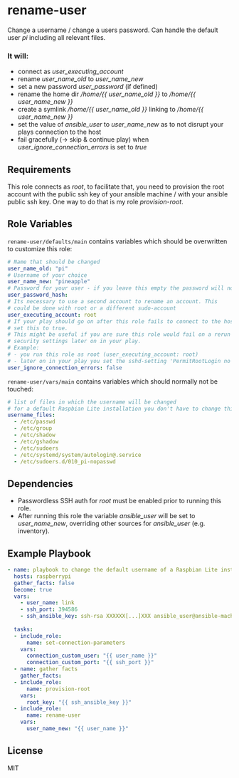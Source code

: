 rename-user
=========

Change a username / change a users password. Can handle the default user *pi* including all relevant files.

### It will:
  * connect as *user_executing_account*
  * rename *user_name_old* to *user_name_new*
  * set a new password *user_password* (if defined)
  * rename the home dir */home/{{ user_name_old }}* to */home/{{ user_name_new }}*
  * create a symlink */home/{{ user_name_old }}* linking to */home/{{ user_name_new }}*
  * set the value of *ansible_user* to *user_name_new* as to not disrupt your plays connection to the host
  * fail gracefully (-> skip & continue play) when *user_ignore_connection_errors* is set to *true*


Requirements
------------

This role connects as *root*, to facilitate that, you need to provision the root account with the public ssh key of your ansible machine / with your ansible public ssh key. One way to do that is my role *provision-root*.


Role Variables
--------------

```rename-user/defaults/main``` contains variables which should be overwritten to customize this role:
```yaml
# Name that should be changed
user_name_old: "pi"
# Username of your choice
user_name_new: "pineapple"
# Password for your user - if you leave this empty the password will not be changed
user_password_hash:
# Its necessary to use a second account to rename an account. This
# could be done with root or a different sudo-account
user_executing_account: root
# If your play should go on after this role fails to connect to the host,
# set this to true.
# This might be useful if you are sure this role would fail on a rerun due to changed
# security settings later on in your play.
# Example:
# - you run this role as root (user_executing_account: root)
# - later on in your play you set the sshd-setting 'PermitRootLogin no'
user_ignore_connection_errors: false
```

```rename-user/vars/main``` contains variables which should normally not be touched:
```yaml
# list of files in which the username will be changed
# for a default Raspbian Lite installation you don't have to change this list
username_files:
  - /etc/passwd
  - /etc/group
  - /etc/shadow
  - /etc/gshadow
  - /etc/sudoers
  - /etc/systemd/system/autologin@.service
  - /etc/sudoers.d/010_pi-nopasswd
```


Dependencies
------------

* Passwordless SSH auth for *root* must be enabled prior to running this role.
* After running this role the variable *ansible_user* will be set to *user_name_new*, overriding other sources for *ansible_user* (e.g. inventory).


Example Playbook
----------------

```yaml
- name: playbook to change the default username of a Raspbian Lite installation
  hosts: raspberrypi
  gather_facts: false
  become: true
  vars:
    - user_name: link
    - ssh_port: 394586
    - ssh_ansible_key: ssh-rsa XXXXXX[...]XXX ansible_user@ansible-machine.local
  
  tasks:
  - include_role:
      name: set-connection-parameters
    vars:
      connection_custom_user: "{{ user_name }}"
      connection_custom_port: "{{ ssh_port }}"
  - name: gather facts
    gather_facts:
  - include_role: 
      name: provision-root
    vars:
      root_key: "{{ ssh_ansible_key }}"
  - include_role: 
      name: rename-user
    vars:
      user_name_new: "{{ user_name }}"
```


License
-------

MIT